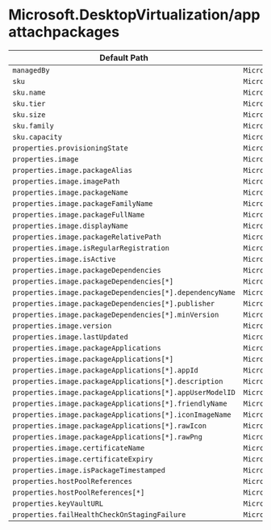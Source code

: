 # Microsoft.DesktopVirtualization/appattachpackages

| Default Path | Alias |
|---|---|
| `managedBy` | `Microsoft.DesktopVirtualization/appAttachPackages/managedBy` |
| `sku` | `Microsoft.DesktopVirtualization/appAttachPackages/sku` |
| `sku.name` | `Microsoft.DesktopVirtualization/appAttachPackages/sku.name` |
| `sku.tier` | `Microsoft.DesktopVirtualization/appAttachPackages/sku.tier` |
| `sku.size` | `Microsoft.DesktopVirtualization/appAttachPackages/sku.size` |
| `sku.family` | `Microsoft.DesktopVirtualization/appAttachPackages/sku.family` |
| `sku.capacity` | `Microsoft.DesktopVirtualization/appAttachPackages/sku.capacity` |
| `properties.provisioningState` | `Microsoft.DesktopVirtualization/appAttachPackages/provisioningState` |
| `properties.image` | `Microsoft.DesktopVirtualization/appAttachPackages/image` |
| `properties.image.packageAlias` | `Microsoft.DesktopVirtualization/appAttachPackages/image.packageAlias` |
| `properties.image.imagePath` | `Microsoft.DesktopVirtualization/appAttachPackages/image.imagePath` |
| `properties.image.packageName` | `Microsoft.DesktopVirtualization/appAttachPackages/image.packageName` |
| `properties.image.packageFamilyName` | `Microsoft.DesktopVirtualization/appAttachPackages/image.packageFamilyName` |
| `properties.image.packageFullName` | `Microsoft.DesktopVirtualization/appAttachPackages/image.packageFullName` |
| `properties.image.displayName` | `Microsoft.DesktopVirtualization/appAttachPackages/image.displayName` |
| `properties.image.packageRelativePath` | `Microsoft.DesktopVirtualization/appAttachPackages/image.packageRelativePath` |
| `properties.image.isRegularRegistration` | `Microsoft.DesktopVirtualization/appAttachPackages/image.isRegularRegistration` |
| `properties.image.isActive` | `Microsoft.DesktopVirtualization/appAttachPackages/image.isActive` |
| `properties.image.packageDependencies` | `Microsoft.DesktopVirtualization/appAttachPackages/image.packageDependencies` |
| `properties.image.packageDependencies[*]` | `Microsoft.DesktopVirtualization/appAttachPackages/image.packageDependencies[*]` |
| `properties.image.packageDependencies[*].dependencyName` | `Microsoft.DesktopVirtualization/appAttachPackages/image.packageDependencies[*].dependencyName` |
| `properties.image.packageDependencies[*].publisher` | `Microsoft.DesktopVirtualization/appAttachPackages/image.packageDependencies[*].publisher` |
| `properties.image.packageDependencies[*].minVersion` | `Microsoft.DesktopVirtualization/appAttachPackages/image.packageDependencies[*].minVersion` |
| `properties.image.version` | `Microsoft.DesktopVirtualization/appAttachPackages/image.version` |
| `properties.image.lastUpdated` | `Microsoft.DesktopVirtualization/appAttachPackages/image.lastUpdated` |
| `properties.image.packageApplications` | `Microsoft.DesktopVirtualization/appAttachPackages/image.packageApplications` |
| `properties.image.packageApplications[*]` | `Microsoft.DesktopVirtualization/appAttachPackages/image.packageApplications[*]` |
| `properties.image.packageApplications[*].appId` | `Microsoft.DesktopVirtualization/appAttachPackages/image.packageApplications[*].appId` |
| `properties.image.packageApplications[*].description` | `Microsoft.DesktopVirtualization/appAttachPackages/image.packageApplications[*].description` |
| `properties.image.packageApplications[*].appUserModelID` | `Microsoft.DesktopVirtualization/appAttachPackages/image.packageApplications[*].appUserModelID` |
| `properties.image.packageApplications[*].friendlyName` | `Microsoft.DesktopVirtualization/appAttachPackages/image.packageApplications[*].friendlyName` |
| `properties.image.packageApplications[*].iconImageName` | `Microsoft.DesktopVirtualization/appAttachPackages/image.packageApplications[*].iconImageName` |
| `properties.image.packageApplications[*].rawIcon` | `Microsoft.DesktopVirtualization/appAttachPackages/image.packageApplications[*].rawIcon` |
| `properties.image.packageApplications[*].rawPng` | `Microsoft.DesktopVirtualization/appAttachPackages/image.packageApplications[*].rawPng` |
| `properties.image.certificateName` | `Microsoft.DesktopVirtualization/appAttachPackages/image.certificateName` |
| `properties.image.certificateExpiry` | `Microsoft.DesktopVirtualization/appAttachPackages/image.certificateExpiry` |
| `properties.image.isPackageTimestamped` | `Microsoft.DesktopVirtualization/appAttachPackages/image.isPackageTimestamped` |
| `properties.hostPoolReferences` | `Microsoft.DesktopVirtualization/appAttachPackages/hostPoolReferences` |
| `properties.hostPoolReferences[*]` | `Microsoft.DesktopVirtualization/appAttachPackages/hostPoolReferences[*]` |
| `properties.keyVaultURL` | `Microsoft.DesktopVirtualization/appAttachPackages/keyVaultURL` |
| `properties.failHealthCheckOnStagingFailure` | `Microsoft.DesktopVirtualization/appAttachPackages/failHealthCheckOnStagingFailure` |

